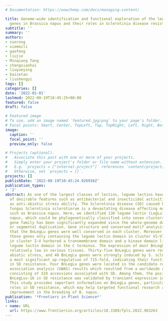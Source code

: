 ```yaml
---
# Documentation: https://wowchemy.com/docs/managing-content/

title: Genome-wide identification and functional exploration of the legume lectin
  genes in Brassica napus and their roles in Sclerotinia disease resistance
subtitle: ''
summary: ''
authors:
- zuorong
- xiemeili
- gaofeng
- liujie
- Minqiang Tang
- chengxiaohui
- liuyueying
- baizetao
- liushengyi
tags: []
categories: []
date: '2022-01-01'
lastmod: 2022-08-19T18:45:25+08:00
featured: false
draft: false

# Featured image
# To use, add an image named `featured.jpg/png` to your page's folder.
# Focal points: Smart, Center, TopLeft, Top, TopRight, Left, Right, BottomLeft, Bottom, BottomRight.
image:
  caption: ''
  focal_point: ''
  preview_only: false

# Projects (optional).
#   Associate this post with one or more of your projects.
#   Simply enter your project's folder or file name without extension.
#   E.g. `projects = ["internal-project"]` references `content/project/deep-learning/index.md`.
#   Otherwise, set `projects = []`.
projects: []
publishDate: '2022-08-19T10:45:24.926938Z'
publication_types:
- '2'
abstract: As one of the largest classes of lectins, legume lectins have a variety
  of desirable features such as antibacterial and insecticidal activities as well
  as anti-abiotic stress ability. The Sclerotinia disease (SD) caused by the soil-borne
  fungus Sclerotinia sclerotiorum is a devastating disease affecting most oil crops
  such as Brassica napus. Here, we identified 130 legume lectin (LegLu) genes in B.
  napus, which could be phylogenetically classified into seven clusters. The BnLegLu
  gene family has been significantly expanded since the whole-genome duplication (WGD)
  or segmental duplication. Gene structure and conserved motif analysis suggested
  that the BnLegLu genes were well conserved in each cluster. Moreover, relative to
  those genes only containing the legume lectin domain in cluster VI–VII, the genes
  in cluster I–V harbored a transmembrane domain and a kinase domain linked to the
  legume lectin domain in the C terminus. The expression of most BnLegLu genes was
  relatively low in various tissues. Thirty-five BnLegLu genes were responsive to
  abiotic stress, and 40 BnLegLu genes were strongly induced by S. sclerotiorum, with
  a most significant up-regulation of 715-fold, indicating their functional roles
  in SD resistance. Four BnLegLu genes were located in the candidate regions of genome-wide
  association analysis (GWAS) results which resulted from a worldwide rapeseed population
  consisting of 324 accessions associated with SD. Among them, the positive role of
  BnLegLus-16 in SD resistance was validated by transient expression in tobacco leaves.
  This study provides important information on BnLegLu genes, particularly about their
  roles in SD resistance, which may help targeted functional research and genetic
  improvement in the breeding of B. napus.
publication: '*Frontiers in Plant Science*'
links:
- name: URL
  url: https://www.frontiersin.org/articles/10.3389/fpls.2022.963263
---
```

